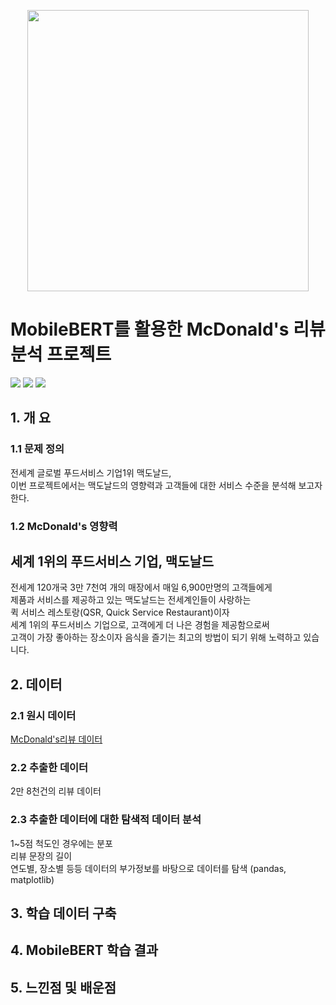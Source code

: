 <p align="center">
<img src="https://upload.wikimedia.org/wikipedia/commons/thumb/5/50/McDonald%27s_SVG_logo.svg/2095px-McDonald%27s_SVG_logo.svg.png" 
 width="450" height="450"/> <br>
</p>

# MobileBERT를 활용한 McDonald's 리뷰 분석 프로젝트 <br>
<!-- 
badge icon 참고 사이트
https://github.com/danmadeira/simple-icon-badges
-->
<img src="https://img.shields.io/badge/python-%233776AB.svg?&style=for-the-badge&logo=python&logoColor=white" />
<img src="https://img.shields.io/badge/pytorch-%23EE4C2C.svg?&style=for-the-badge&logo=pytorch&logoColor=white" />
<img src="https://img.shields.io/badge/pycharm-%23000000.svg?&style=for-the-badge&logo=pycharm&logoColor=white" />

## 1. 개 요
### 1.1 문제 정의
전세계 글로벌 푸드서비스 기업1위 맥도날드,<br>
이번 프로젝트에서는 맥도날드의 영향력과 고객들에 대한 서비스 수준을 분석해 보고자 한다.
### 1.2 McDonald's 영향력
## 세계 1위의 푸드서비스 기업, 맥도날드
전세계 120개국 3만 7천여 개의 매장에서 매일 6,900만명의 고객들에게 <br>
제품과 서비스를 제공하고 있는 맥도날드는 전세계인들이 사랑하는 <br>
퀵 서비스 레스토랑(QSR, Quick Service Restaurant)이자 <br>
세계 1위의 푸드서비스 기업으로, 고객에게 더 나은 경험을 제공함으로써 <br>
고객이 가장 좋아하는 장소이자 음식을 즐기는 최고의 방법이 되기 위해 노력하고 있습니다.

## 2. 데이터
### 2.1 원시 데이터
[McDonald's리뷰 데이터](https://www.kaggle.com/datasets/nelgiriyewithana/mcdonalds-store-reviews/data)
### 2.2 추출한 데이터
2만 8천건의 리뷰 데이터
### 2.3 추출한 데이터에 대한 탐색적 데이터 분석
1~5점 척도인 경우에는 분포 <br>
리뷰 문장의 길이 <br>
연도별, 장소별 등등 데이터의 부가정보를 바탕으로 데이터를 탐색 (pandas, matplotlib)

## 3. 학습 데이터 구축

## 4. MobileBERT 학습 결과

## 5. 느낀점 및 배운점
